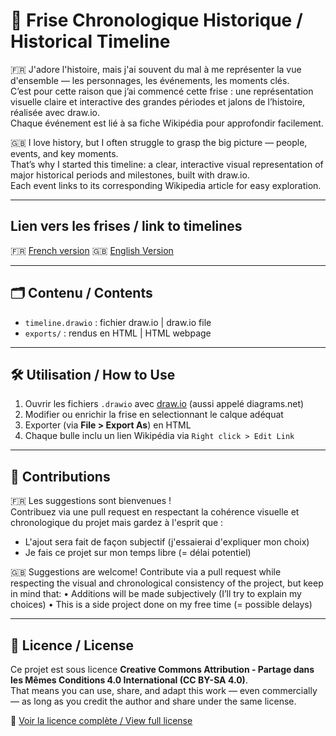 # 📜 Frise Chronologique Historique / Historical Timeline

🇫🇷 J'adore l'histoire, mais j'ai souvent du mal à me représenter la vue d'ensemble — les personnages, les événements, les moments clés.  
C’est pour cette raison que j’ai commencé cette frise : une représentation visuelle claire et interactive des grandes périodes et jalons de l’histoire, réalisée avec draw.io.  
Chaque événement est lié à sa fiche Wikipédia pour approfondir facilement.

🇬🇧 I love history, but I often struggle to grasp the big picture — people, events, and key moments.  
That’s why I started this timeline: a clear, interactive visual representation of major historical periods and milestones, built with draw.io.  
Each event links to its corresponding Wikipedia article for easy exploration.

---

## Lien vers les frises / link to timelines

🇫🇷 [French version](https://clemmei.github.io/historical-timeline/exports/frise-chronologique_fr.html)
🇬🇧 [English Version](https://clemmei.github.io/historical-timeline/exports/historical-timeline_en.html)

---
## 🗂 Contenu / Contents

- `timeline.drawio` : fichier draw.io | draw.io file  
- `exports/` : rendus en HTML | HTML webpage

---

## 🛠 Utilisation / How to Use

1. Ouvrir les fichiers `.drawio` avec [draw.io](https://draw.io/) (aussi appelé diagrams.net)
2. Modifier ou enrichir la frise en selectionnant le calque adéquat
3. Exporter (via **File > Export As**) en HTML
4. Chaque bulle inclu un lien Wikipédia via `Right click > Edit Link`

---

## 🤝 Contributions

🇫🇷 Les suggestions sont bienvenues !  
Contribuez via une pull request en respectant la cohérence visuelle et chronologique du projet mais gardez à l'esprit que : 

- L'ajout sera fait de façon subjectif (j'essaierai d'expliquer mon choix)
- Je fais ce projet sur mon temps libre (= délai potentiel)

🇬🇧 Suggestions are welcome!
Contribute via a pull request while respecting the visual and chronological consistency of the project, but keep in mind that:
	•	Additions will be made subjectively (I’ll try to explain my choices)
	•	This is a side project done on my free time (= possible delays)

---

## 📄 Licence / License

Ce projet est sous licence **Creative Commons Attribution - Partage dans les Mêmes Conditions 4.0 International (CC BY-SA 4.0)**.  
That means you can use, share, and adapt this work — even commercially — as long as you credit the author and share under the same license.

🔗 [Voir la licence complète / View full license](https://creativecommons.org/licenses/by-sa/4.0/)